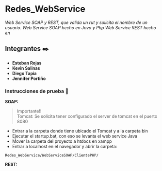 # Redes_WebService

_Web Service SOAP y REST, que valida un rut y solicita el nombre de un usuario.
Web Service SOAP hecho en Java y Php 
Web Service REST hecho en_

## Integrantes ✒️

+ **Esteban Rojas**
+ **Kevin Salinas**
+ **Diego Tapia**
+ **Jennifer Portiño**

### Instrucciones de prueba 🔧

**SOAP:**
>Importante!!\
Tomcat: Se solicita tener configurado el server de tomcat en el puerto 8080
+ Entrar a la carpeta donde tiene ubicado el Tomcat y a la carpeta bin 
+ Ejecutar el startup.bat, con eso se levanta el web service Java
+ Mover la carpeta del proyecto a htdocs en xampp 
+ Entrar a localhost en el navegador y abrir la carpeta:
```
Redes_WebService/WebServiceSOAP/ClientePHP/
```


**REST:**